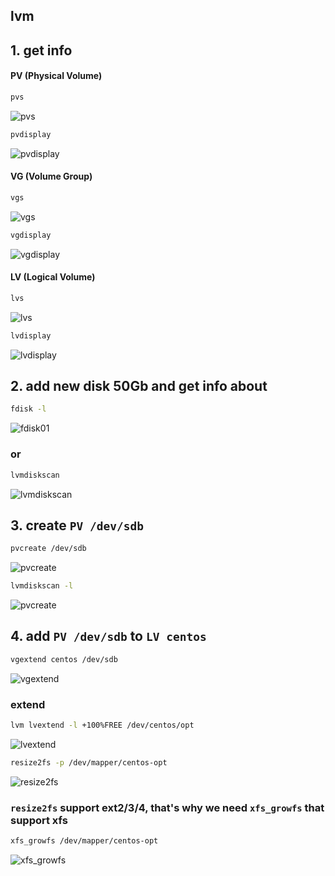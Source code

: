 ## lvm
## 1. get info
#### PV (Physical Volume)
```bash
pvs
```
![pvs](https://github.com/aniucum/knowledge-base/blob/master/lvm/images/01_pvc.jpg?raw=true)
```bash
pvdisplay
```
![pvdisplay](https://github.com/aniucum/knowledge-base/blob/master/lvm/images/02_pvdisplay.jpg?raw=true)
#### VG (Volume Group)
```bash
vgs
```
![vgs](https://github.com/aniucum/knowledge-base/blob/master/lvm/images/03_vgs.jpg?raw=true)
```bash
vgdisplay
```
![vgdisplay](https://github.com/aniucum/knowledge-base/blob/master/lvm/images/04_vgdisplay.jpg?raw=true)
#### LV (Logical Volume)
```bash
lvs
```
![lvs](https://github.com/aniucum/knowledge-base/blob/master/lvm/images/05_lvs.jpg?raw=true)
```bash
lvdisplay
```
![lvdisplay](https://github.com/aniucum/knowledge-base/blob/master/lvm/images/06_lvdisplay.jpg?raw=true)


## 2. add new disk 50Gb and get info about
```bash
fdisk -l
```
![fdisk01](https://github.com/aniucum/knowledge-base/blob/master/lvm/images/07_fdisk01.jpg?raw=true)
### or
```bash
lvmdiskscan
```
![lvmdiskscan](https://github.com/aniucum/knowledge-base/blob/master/lvm/images/08_lvmdiskscan.jpg?raw=true)


## 3. create `PV /dev/sdb`
```bash
pvcreate /dev/sdb
```
![pvcreate](https://github.com/aniucum/knowledge-base/blob/master/lvm/images/09_pvcreate.jpg?raw=true)
```bash
lvmdiskscan -l
```
![pvcreate](https://github.com/aniucum/knowledge-base/blob/master/lvm/images/10_lvmdiskscan.jpg?raw=true)



## 4. add `PV /dev/sdb` to `LV centos`
```bash
vgextend centos /dev/sdb
```
![vgextend](https://github.com/aniucum/knowledge-base/blob/master/lvm/images/11_vgextend.jpg?raw=true)
### extend  
```bash
lvm lvextend -l +100%FREE /dev/centos/opt
```
![lvextend](https://github.com/aniucum/knowledge-base/blob/master/lvm/images/12_lvextend.jpg?raw=true)
```bash
resize2fs -p /dev/mapper/centos-opt
```
![resize2fs](https://github.com/aniucum/knowledge-base/blob/master/lvm/images/13_resize2fs.jpg?raw=true)
### `resize2fs` support ext2/3/4, that's why we need `xfs_growfs` that support xfs
```bash
xfs_growfs /dev/mapper/centos-opt
```
![xfs_growfs](https://github.com/aniucum/knowledge-base/blob/master/lvm/images/14_xfs_growfs.jpg?raw=true)
